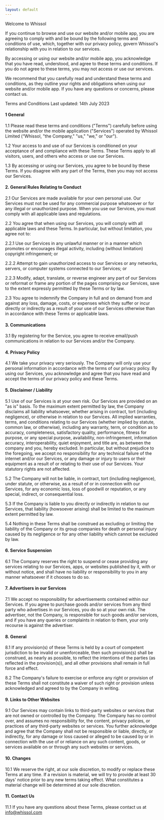 ```yaml
---
layout: default
---
```


Welcome to Whissol

If you continue to browse and use our website and/or mobile app, you are agreeing to comply with and be bound by the following terms and conditions of use, which, together with our privacy policy, govern Whissol's relationship with you in relation to our services.

By accessing or using our website and/or mobile app, you acknowledge that you have read, understood, and agree to these terms and conditions. If you do not agree to these terms, you may not access or use our services.

We recommend that you carefully read and understand these terms and conditions, as they outline your rights and obligations when using our website and/or mobile app. If you have any questions or concerns, please contact us.

Terms and Conditions Last updated: 14th July 2023

#### 1 General

1.1 Please read these terms and conditions ("Terms") carefully before using the website and/or the mobile application ("Services") operated by Whissol Limited (“Whissol, "the Company," "us," "we," or "our").

1.2 Your access to and use of our Services is conditioned on your acceptance of and compliance with these Terms. These Terms apply to all visitors, users, and others who access or use our Services.

1.3 By accessing or using our Services, you agree to be bound by these Terms. If you disagree with any part of the Terms, then you may not access our Services.

#### 2. General Rules Relating to Conduct

2.1 Our Services are made available for your own personal use. Our Services must not be used for any commercial purpose whatsoever or for any illegal or unauthorized purpose. When you use our Services, you must comply with all applicable laws and regulations.

2.2 You agree that when using our Services, you will comply with all applicable laws and these Terms. In particular, but without limitation, you agree not to:

2.2.1 Use our Services in any unlawful manner or in a manner which promotes or encourages illegal activity, including (without limitation) copyright infringement; or

2.2.2 Attempt to gain unauthorized access to our Services or any networks, servers, or computer systems connected to our Services; or

2.2.3 Modify, adapt, translate, or reverse engineer any part of our Services or reformat or frame any portion of the pages comprising our Services, save to the extent expressly permitted by these Terms or by law.

2.3 You agree to indemnify the Company in full and on demand from and against any loss, damage, costs, or expenses which they suffer or incur directly or indirectly as a result of your use of our Services otherwise than in accordance with these Terms or applicable laws.

#### 3. Communications

3.1 By registering for the Service, you agree to receive email/push communications in relation to our Services and/or the Company.

#### 4. Privacy Policy

4.1 We take your privacy very seriously. The Company will only use your personal information in accordance with the terms of our privacy policy. By using our Services, you acknowledge and agree that you have read and accept the terms of our privacy policy and these Terms.

#### 5. Disclaimer / Liability

5.1 Use of our Services is at your own risk. Our Services are provided on an "as is" basis. To the maximum extent permitted by law, the Company disclaims all liability whatsoever, whether arising in contract, tort (including negligence), or otherwise in relation to our Services. All implied warranties, terms, and conditions relating to our Services (whether implied by statute, common law, or otherwise), including any warranty, term, or condition as to accuracy, completeness, satisfactory quality, performance, fitness for purpose, or any special purpose, availability, non-infringement, information accuracy, interoperability, quiet enjoyment, and title are, as between the company and you, hereby excluded. In particular, but without prejudice to the foregoing, we accept no responsibility for any technical failure of the internet and/or our Services, or any damage or injury to users or their equipment as a result of or relating to their use of our Services. Your statutory rights are not affected.

5.2 The Company will not be liable, in contract, tort (including negligence), under statute, or otherwise, as a result of or in connection with our Services, for any economic loss, loss of goodwill or reputation, or any special, indirect, or consequential loss.

5.3 If the Company is liable to you directly or indirectly in relation to our Services, that liability (howsoever arising) shall be limited to the maximum extent permitted by law.

5.4 Nothing in these Terms shall be construed as excluding or limiting the liability of the Company or its group companies for death or personal injury caused by its negligence or for any other liability which cannot be excluded by law.

#### 6. Service Suspension

6.1 The Company reserves the right to suspend or cease providing any services relating to our Services, apps, or websites published by it, with or without notice, and shall have no liability or responsibility to you in any manner whatsoever if it chooses to do so.

#### 7. Advertisers in our Services

7.1 We accept no responsibility for advertisements contained within our Services. If you agree to purchase goods and/or services from any third party who advertises in our Services, you do so at your own risk. The advertiser, not the Company, is responsible for such goods and/or services, and if you have any queries or complaints in relation to them, your only recourse is against the advertiser.

#### 8. General

8.1 If any provision(s) of these Terms is held by a court of competent jurisdiction to be invalid or unenforceable, then such provision(s) shall be construed, as nearly as possible, to reflect the intentions of the parties (as reflected in the provision(s)), and all other provisions shall remain in full force and effect.

8.2 The Company's failure to exercise or enforce any right or provision of these Terms shall not constitute a waiver of such right or provision unless acknowledged and agreed to by the Company in writing.

#### 9. Links to Other Websites

9.1 Our Services may contain links to third-party websites or services that are not owned or controlled by the Company. The Company has no control over, and assumes no responsibility for, the content, privacy policies, or practices of any third-party websites or services. You further acknowledge and agree that the Company shall not be responsible or liable, directly, or indirectly, for any damage or loss caused or alleged to be caused by or in connection with the use of or reliance on any such content, goods, or services available on or through any such websites or services.

#### 10. Changes

10.1 We reserve the right, at our sole discretion, to modify or replace these Terms at any time. If a revision is material, we will try to provide at least 30 days' notice prior to any new terms taking effect. What constitutes a material change will be determined at our sole discretion.

#### 11. Contact Us

11.1 If you have any questions about these Terms, please contact us at info@whissol.com
